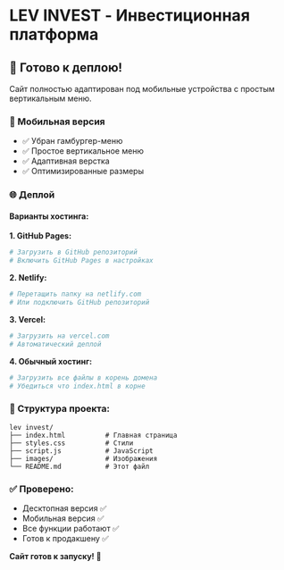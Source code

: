 # LEV INVEST - Инвестиционная платформа

## 🚀 Готово к деплою!

Сайт полностью адаптирован под мобильные устройства с простым вертикальным меню.

### 📱 Мобильная версия
- ✅ Убран гамбургер-меню
- ✅ Простое вертикальное меню
- ✅ Адаптивная верстка
- ✅ Оптимизированные размеры

### 🌐 Деплой

#### Варианты хостинга:

**1. GitHub Pages:**
```bash
# Загрузить в GitHub репозиторий
# Включить GitHub Pages в настройках
```

**2. Netlify:**
```bash
# Перетащить папку на netlify.com
# Или подключить GitHub репозиторий
```

**3. Vercel:**
```bash
# Загрузить на vercel.com
# Автоматический деплой
```

**4. Обычный хостинг:**
```bash
# Загрузить все файлы в корень домена
# Убедиться что index.html в корне
```

### 📂 Структура проекта:
```
lev invest/
├── index.html          # Главная страница
├── styles.css          # Стили
├── script.js           # JavaScript
├── images/             # Изображения
└── README.md           # Этот файл
```

### ✅ Проверено:
- Десктопная версия ✅
- Мобильная версия ✅ 
- Все функции работают ✅
- Готов к продакшену ✅

**Сайт готов к запуску! 🎉** 